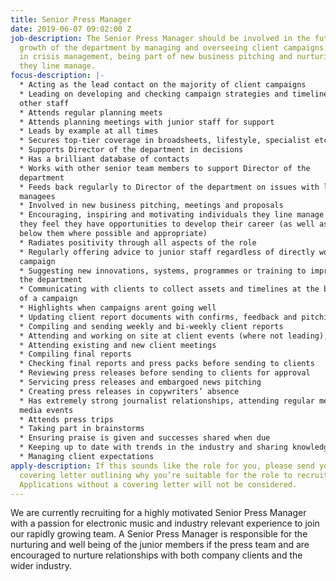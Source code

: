 ```yaml
---
title: Senior Press Manager
date: 2019-06-07 09:02:00 Z
job-description: The Senior Press Manager should be involved in the future and the
  growth of the department by managing and overseeing client campaigns, being involved
  in crisis management, being part of new business pitching and nurturing the individuals
  they line manage.
focus-description: |-
  * Acting as the lead contact on the majority of client campaigns
  * Leading on developing and checking campaign strategies and timelines for
  other staff
  * Attends regular planning meets
  * Attends planning meetings with junior staff for support
  * Leads by example at all times
  * Secures top-tier coverage in broadsheets, lifestyle, specialist etc
  * Supports Director of the department in decisions
  * Has a brilliant database of contacts
  * Works with other senior team members to support Director of the
  department
  * Feeds back regularly to Director of the department on issues with line
  managees
  * Involved in new business pitching, meetings and proposals
  * Encouraging, inspiring and motivating individuals they line manage so that
  they feel they have opportunities to develop their career (as well as others
  below them where possible and appropriate)
  * Radiates positivity through all aspects of the role
  * Regularly offering advice to junior staff regardless of directly working the
  campaign
  * Suggesting new innovations, systems, programmes or training to improve
  the department
  * Communicating with clients to collect assets and timelines at the beginning
  of a campaign
  * Highlights when campaigns arent going well
  * Updating client report documents with confirms, feedback and pitching
  * Compiling and sending weekly and bi-weekly client reports
  * Attending and working on site at client events (where not leading), hosting press, coordinating interviews, managing photo pits and doing press accreditation
  * Attending existing and new client meetings
  * Compiling final reports
  * Checking final reports and press packs before sending to clients
  * Reviewing press releases before sending to clients for approval
  * Servicing press releases and embargoed news pitching
  * Creating press releases in copywriters’ absence
  * Has extremely strong journalist relationships, attending regular meets &
  media events
  * Attends press trips
  * Taking part in brainstorms
  * Ensuring praise is given and successes shared when due
  * Keeping up to date with trends in the industry and sharing knowledge
  * Managing client expectations
apply-description: If this sounds like the role for you, please send your email and
  covering letter outlining why you’re suitable for the role to recruitment@listen-up.biz.
  Applications without a covering letter will not be considered.
---
```


We are currently recruiting for a highly motivated Senior Press Manager with a passion for electronic music and industry relevant experience to join our rapidly growing team. A Senior Press Manager is responsible for the nurturing and well being of the junior members if the press team and are encouraged to nurture relationships with both company clients and the wider industry. 
